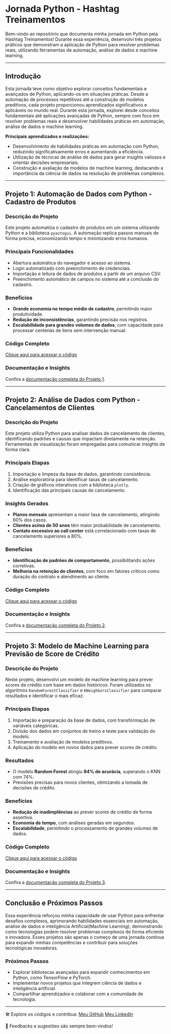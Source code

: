 # Jornada Python - Hashtag Treinamentos

Bem-vindo ao repositório que documenta minha jornada em Python pela Hashtag Treinamentos! Durante essa experiência, desenvolvi três projetos práticos que demonstram a aplicação de Python para resolver problemas reais, utilizando ferramentas de automação, análise de dados e machine learning. 

---

## Introdução

Esta jornada teve como objetivo explorar conceitos fundamentais e avançados de Python, aplicando-os em situações práticas. 
Desde a automação de processos repetitivos até a construção de modelos preditivos, cada projeto proporcionou aprendizados significativos e aplicáveis no mundo real.
Durante esta jornada, explorei desde conceitos fundamentais até aplicações avançadas de Python, sempre com foco em resolver problemas reais e desenvolver habilidades práticas em automação, análise de dados e machine learning.

**Principais aprendizados e realizações:**
- Desenvolvimento de habilidades práticas em automação com Python, reduzindo significativamente erros e aumentando a eficiência.
- Utilização de técnicas de análise de dados para gerar insights valiosos e orientar decisões empresariais.
- Construção e avaliação de modelos de machine learning, destacando a importância da ciência de dados na resolução de problemas complexos.

---

## Projeto 1: Automação de Dados com Python - Cadastro de Produtos

### Descrição do Projeto
Este projeto automatiza o cadastro de produtos em um sistema utilizando Python e a biblioteca `pyautogui`. A automação replica passos manuais de forma precisa, economizando tempo e minimizando erros humanos.

### Principais Funcionalidades
- Abertura automática do navegador e acesso ao sistema.
- Login automatizado com preenchimento de credenciais.
- Importação e leitura de dados de produtos a partir de um arquivo CSV.
- Preenchimento automático de campos no sistema até a conclusão do cadastro.

### Benefícios
- **Grande economia no tempo médio de cadastro**, permitindo maior produtividade.
- **Redução de inconsistências**, garantindo precisão nos registros.
- **Escalabilidade para grandes volumes de dados**, com capacidade para processar centenas de itens sem intervenção manual.

### Código Completo
[Clique aqui para acessar o código](#)

### Documentação e Insights
Confira a [documentação completa do Projeto 1](#).

---

## Projeto 2: Análise de Dados com Python - Cancelamentos de Clientes

### Descrição do Projeto
Este projeto utiliza Python para analisar dados de cancelamento de clientes, identificando padrões e causas que impactam diretamente na retenção. 
Ferramentas de visualização foram empregadas para comunicar insights de forma clara.

### Principais Etapas
1. Importação e limpeza da base de dados, garantindo consistência.
2. Análise exploratória para identificar taxas de cancelamento.
3. Criação de gráficos interativos com a biblioteca `plotly`.
4. Identificação das principais causas de cancelamento.

### Insights Gerados
- **Planos mensais** apresentam a maior taxa de cancelamento, atingindo 60% dos casos.
- **Clientes acima de 50 anos** têm maior probabilidade de cancelamento.
- **Contato excessivo ao call center** está correlacionado com taxas de cancelamento superiores a 80%.

### Benefícios
- **Identificação de padrões de comportamento**, possibilitando ações corretivas.
- **Melhoria na retenção de clientes**, com foco em fatores críticos como duração do contrato e atendimento ao cliente.

### Código Completo
[Clique aqui para acessar o código](#)

### Documentação e Insights
Confira a [documentação completa do Projeto 2](#).

---

## Projeto 3: Modelo de Machine Learning para Previsão de Score de Crédito

### Descrição do Projeto
Neste projeto, desenvolvi um modelo de machine learning para prever scores de crédito com base em dados históricos. 
Foram utilizados os algoritmos `RandomForestClassifier` e `KNeighborsClassifier` para comparar resultados e identificar o mais eficaz.

### Principais Etapas
1. Importação e preparação da base de dados, com transformação de variáveis categóricas.
2. Divisão dos dados em conjuntos de treino e teste para validação do modelo.
3. Treinamento e avaliação de modelos preditivos.
4. Aplicação do modelo em novos dados para prever scores de crédito.

### Resultados
- O modelo **Random Forest** atingiu **84% de acurácia**, superando o KNN com 74%.
- Previsões precisas para novos clientes, otimizando a tomada de decisões de crédito.

### Benefícios
- **Redução de inadimplências** ao prever scores de crédito de forma assertiva.
- **Economia de tempo**, com análises geradas em segundos.
- **Escalabilidade**, permitindo o processamento de grandes volumes de dados.

### Código Completo
[Clique aqui para acessar o código](#)

### Documentação e Insights
Confira a [documentação completa do Projeto 3](#).

---

## Conclusão e Próximos Passos

Essa experiência reforçou minha capacidade de usar Python para enfrentar desafios complexos, aprimorando habilidades essenciais em automação, análise de dados e inteligência Artificial(Machine Learning), demonstrando como tecnologias podem resolver problemas complexos de forma eficiente e inovadora.
Esses projetos são apenas o começo de uma jornada contínua para expandir minhas competências e contribuir para soluções tecnológicas inovadoras. 


### Próximos Passos
- Explorar bibliotecas avançadas para expandir conhecimentos em Python, como TensorFlow e PyTorch.
- Implementar novos projetos que integrem ciência de dados e inteligência artificial.
- Compartilhar aprendizados e colaborar com a comunidade de tecnologia.

---

🛠️ Explore os códigos e contribua: 
[Meu GitHub](https://github.com/Vifernandestech)
[Meu LinkedIn](https://www.linkedin.com/in/vifernandescybersec/)


💬 Feedbacks e sugestões são sempre bem-vindos!
